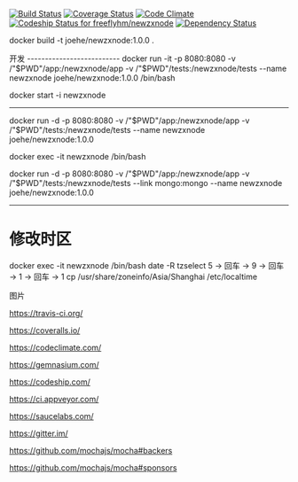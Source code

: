 [![Build Status](https://secure.travis-ci.org/freeflyhm/newzxnode.png)](travis-ci.org/freeflyhm/newzxnode)
[![Coverage Status](https://coveralls.io/repos/github/freeflyhm/newzxnode/badge.svg?branch=master)](https://coveralls.io/github/freeflyhm/newzxnode?branch=master)
[![Code Climate](https://codeclimate.com/github/freeflyhm/newzxnode/badges/gpa.svg)](https://codeclimate.com/github/freeflyhm/newzxnode)
[ ![Codeship Status for freeflyhm/newzxnode](https://codeship.com/projects/4f089460-28b2-0134-448a-5600f55ce6ca/status?branch=master)](https://codeship.com/projects/162450)
[![Dependency Status](https://gemnasium.com/badges/github.com/freeflyhm/newzxnode.svg)](https://gemnasium.com/github.com/freeflyhm/newzxnode)

docker build -t joehe/newzxnode:1.0.0 .

开发 --------------------------
docker run -it -p 8080:8080 -v /"$PWD"/app:/newzxnode/app -v /"$PWD"/tests:/newzxnode/tests --name newzxnode joehe/newzxnode:1.0.0 /bin/bash

docker start -i newzxnode

--------------------------
docker run -d -p 8080:8080 -v /"$PWD"/app:/newzxnode/app -v /"$PWD"/tests:/newzxnode/tests --name newzxnode joehe/newzxnode:1.0.0

docker exec -it newzxnode /bin/bash

docker run -d -p 8080:8080 -v /"$PWD"/app:/newzxnode/app -v /"$PWD"/tests:/newzxnode/tests --link mongo:mongo --name newzxnode joehe/newzxnode:1.0.0

--------------------------
# 修改时区
docker exec -it newzxnode /bin/bash
date -R
tzselect
5 → 回车 → 9 → 回车 → 1 → 回车 → 1
cp /usr/share/zoneinfo/Asia/Shanghai /etc/localtime


图片

https://travis-ci.org/

https://coveralls.io/

https://codeclimate.com/

https://gemnasium.com/

https://codeship.com/

https://ci.appveyor.com/

https://saucelabs.com/

https://gitter.im/

https://github.com/mochajs/mocha#backers

https://github.com/mochajs/mocha#sponsors
